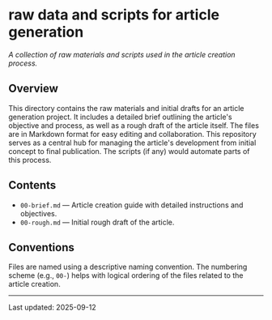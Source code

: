 # raw data and scripts for article generation

*A collection of raw materials and scripts used in the article creation process.*

## Overview
This directory contains the raw materials and initial drafts for an article generation project.  It includes a detailed brief outlining the article's objective and process, as well as a rough draft of the article itself. The files are in Markdown format for easy editing and collaboration. This repository serves as a central hub for managing the article's development from initial concept to final publication.  The scripts (if any) would automate parts of this process.

## Contents
* `00-brief.md` — Article creation guide with detailed instructions and objectives.
* `00-rough.md` — Initial rough draft of the article.


## Conventions
Files are named using a descriptive naming convention.  The numbering scheme (e.g., `00-`) helps with logical ordering of the files related to the article creation.

---
Last updated: 2025-09-12
